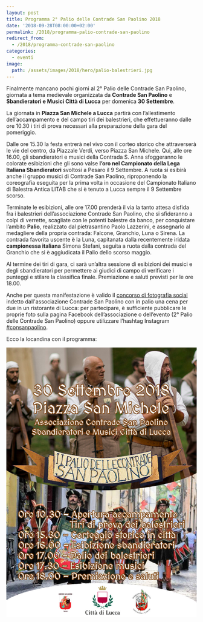 ```yaml
---
layout: post
title: Programma 2° Palio delle Contrade San Paolino 2018
date: '2018-09-28T08:00:00+02:00'
permalink: /2018/programma-palio-contrade-san-paolino
redirect_from:
  - /2018/programma-contrade-san-paolino
categories:
  - eventi
image:
  path: /assets/images/2018/hero/palio-balestrieri.jpg
---
```


Finalmente mancano pochi giorni al 2° Palio delle Contrade San Paolino, giornata
a tema medievale organizzata da **Contrade San Paolino** e **Sbandieratori e
Musici Città di Lucca** per domenica **30 Settembre**.

La giornata in **Piazza San Michele a Lucca** partirà con l’allestimento
dell’accampamento e del campo tiri dei balestrieri, che effettueranno dalle ore
10.30 i tiri di prova necessari alla preparazione della gara del pomeriggio.

<!-- more -->

Dalle ore 15.30 la festa entrerà nel vivo con il corteo storico che attraverserà
le vie del centro, da Piazzale Verdi, verso Piazza San Michele. Qui, alle ore
16.00, gli sbandieratori e musici della Contrada S. Anna sfoggeranno le colorate
esibizioni  che gli sono valse **l’oro nel Campionato della Lega Italiana
Sbandieratori** svoltosi a Pesaro il 9 Settembre. A ruota si esibirà anche il
gruppo musici di Contrade San Paolino, riproponendo la coreografia eseguita per
la prima volta in occasione del Campionato Italiano di Balestra Antica LITAB che
si è tenuto a Lucca sempre il 9 Settembre scorso.

Terminate le esibizioni, alle ore 17.00 prenderà il via la tanto attesa disfida
fra i balestrieri dell’associazione Contrade San Paolino, che si sfideranno a
colpi di verrette, scagliate con le potenti balestre da banco, per conquistare
l’ambito **Palio**, realizzato dal pietrasantino Paolo Lazzerini, e assegnarlo
al medagliere della propria contrada: Falcone, Granchio, Luna o Sirena. La
contrada favorita uscente è la Luna, capitanata dalla recentemente iridata
**campionessa italiana** Simona Stefani, seguita a ruota dalla contrada del
Granchio che si è aggiudicata il Palio dello scorso maggio.

Al termine dei tiri di gara, ci sarà un’altra sessione di esibizioni dei musici
e degli sbandieratori per permettere ai giudici di campo di verificare i
punteggi e stilare la classifica finale. Premiazione e saluti previsti per le
ore 18.00.

Anche per questa manifestazione è valido il [concorso di fotografia
social](/2017-04-14-foto-consanpaolino/) indetto dall'associazione Contrade San
Paolino con in palio una cena per due in un ristorante di Lucca: per
partecipare, è sufficiente pubblicare le proprie foto sulla pagina Facebook
dell’associazione o dell’evento (2° Palio delle Contrade San Paolino) oppure
utilizzare l’hashtag Instagram
[#consanpaolino](https://www.instagram.com/explore/tags/consanpaolino/).

Ecco la locandina con il programma:

![programma palio delle contrade san paolino 2018](/assets/images/2018/palio-contrade/programma.jpg)
